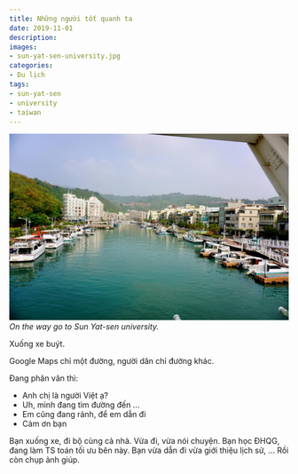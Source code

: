 ```yaml
---
title: Những người tốt quanh ta
date: 2019-11-01
description:
images:
- sun-yat-sen-university.jpg
categories:
- Du lịch
tags:
- sun-yat-sen
- university
- taiwan
---
```

![Sun Yat-sen University](/2019/11/01/sun-yat-sen-university.jpg)
*On the way go to Sun Yat-sen university.*

Xuống xe buýt.

Google Maps chỉ một đường, người dân chỉ đường khác.

Đang phân vân thì:

- Anh chị là người Việt ạ?
- Uh, mình đang tìm đường đến ...
- Em cũng đang rảnh, để em dẫn đi
- Cảm ơn bạn
  
Bạn xuống xe, đi bộ cùng cả nhà. Vừa đi, vừa nói chuyện. Bạn học ĐHQG, đang làm TS toán tối ưu bên này. Bạn vừa dẫn đi vừa giới thiệu lịch sử, ... Rồi còn chụp ảnh giúp.
